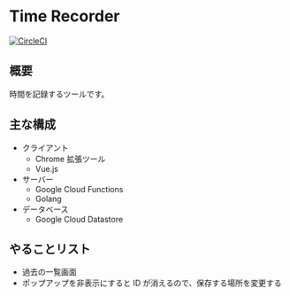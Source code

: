 # Time Recorder

[![CircleCI](https://circleci.com/gh/yusuke0701/time-recorder.svg?style=svg)](https://circleci.com/gh/yusuke0701/time-recorder)

## 概要

時間を記録するツールです。

## 主な構成

- クライアント
  - Chrome 拡張ツール
  - Vue.js
- サーバー
  - Google Cloud Functions
  - Golang
- データベース
  - Google Cloud Datastore

## やることリスト

- 過去の一覧画面
- ポップアップを非表示にすると ID が消えるので、保存する場所を変更する

